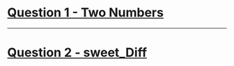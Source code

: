 # [Question 1 - Two Numbers](https://www.codechef.com/problems/TWONMS)
---
# [Question 2 - sweet_Diff](https://www.hackerrank.com/contests/sudo-code/challenges/sweet-diff)
